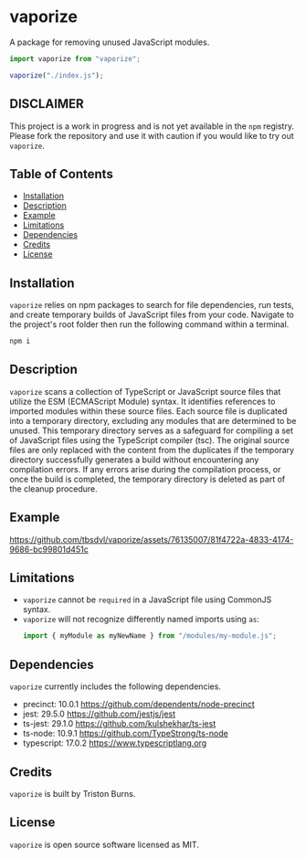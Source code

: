 # vaporize

A package for removing unused JavaScript modules.

```javascript
import vaporize from "vaporize";

vaporize("./index.js");
```

## **DISCLAIMER**
This project is a work in progress and is not yet available in the `npm` registry. Please fork the repository and use it with caution if you would like to try out `vaporize`.

## Table of Contents
- <a href="#installation">Installation</a>
- <a href="#description">Description</a>
- <a href="#example">Example</a>
- <a href="#limitations">Limitations</a>
- <a href="#dependencies">Dependencies</a>
- <a href="#credits">Credits</a>
- <a href="#license">License</a>


## Installation

<!--
Can install vaporize using npm.
vaporize uses the typescript compiler to make a temporary build of your ES6 JavaScript and TypeScript files.
--->
<!--
Initalize a new `npm` project.
```bash
npm init -y
```

Install `vaporize`.
```bash
npm i typescript vaporize
```
-->


`vaporize` relies on npm packages to search for file dependencies, run tests, and create temporary builds of JavaScript files from your code.
Navigate to the project's root folder then run the following command within a terminal.
```bash
npm i
```

## Description
`vaporize`  scans a collection of TypeScript or JavaScript source files that utilize the ESM (ECMAScript Module) syntax. It identifies references to imported modules within these source files. Each source file is duplicated into a temporary directory, excluding any modules that are determined to be unused. This temporary directory serves as a safeguard for compiling a set of JavaScript files using the TypeScript compiler (tsc). The original source files are only replaced with the content from the duplicates if the temporary directory successfully generates a build without encountering any compilation errors. If any errors arise during the compilation process, or once the build is completed, the temporary directory is deleted as part of the cleanup procedure.

## Example


https://github.com/tbsdvl/vaporize/assets/76135007/81f4722a-4833-4174-9686-bc99801d451c



## Limitations

<!-- vaporize cannot be required using CommonJS syntax. --->
- `vaporize` cannot be `required` in a JavaScript file using CommonJS syntax.
- `vaporize` will not recognize differently named imports using `as`:
  ```javascript
  import { myModule as myNewName } from "/modules/my-module.js";
  ```

## Dependencies

`vaporize` currently includes the following dependencies.

- precinct: 10.0.1 <a href="https://github.com/dependents/node-precinct">https://github.com/dependents/node-precinct</a>
- jest: 29.5.0 <a href="https://github.com/jestjs/jest">https://github.com/jestjs/jest</a>
- ts-jest: 29.1.0 <a href="https://github.com/kulshekhar/ts-jest">https://github.com/kulshekhar/ts-jest</a>
- ts-node: 10.9.1 <a href="https://github.com/TypeStrong/ts-node">https://github.com/TypeStrong/ts-node</a>
- typescript: 17.0.2 <a href="https://www.typescriptlang.org">https://www.typescriptlang.org</a>

## Credits
`vaporize` is built by Triston Burns.

## License
`vaporize` is open source software licensed as MIT.
